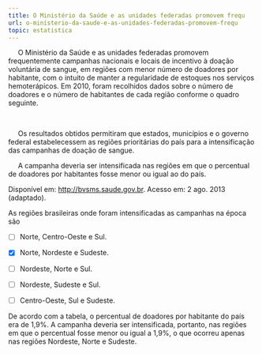 ```yaml
---
title: O Ministério da Saúde e as unidades federadas promovem frequ
url: o-ministerio-da-saude-e-as-unidades-federadas-promovem-frequ
topic: estatistica
---
```



     O Ministério da Saúde e as unidades federadas promovem frequentemente campanhas nacionais e locais de incentivo à doação voluntária de sangue, em regiões com menor número de doadores por habitante, com o intuito de manter a regularidade de estoques nos serviços hemoterápicos. Em 2010, foram recolhidos dados sobre o número de doadores e o número de habitantes de cada região conforme o quadro seguinte.

 

     Os resultados obtidos permitiram que estados, municípios e o governo federal estabelecessem as regiões prioritárias do país para a intensificação das campanhas de doação de sangue.

     A campanha deveria ser intensificada nas regiões em que o percentual de doadores por habitantes fosse menor ou igual ao do país.

Disponível em: http://bvsms.saude.gov.br. Acesso em: 2 ago. 2013 (adaptado).

As regiões brasileiras onde foram intensificadas as campanhas na época são



- [ ] Norte, Centro-Oeste e Sul.
- [x] Norte, Nordeste e Sudeste.
- [ ] Nordeste, Norte e Sul.
- [ ] Nordeste, Sudeste e Sul.
- [ ] Centro-Oeste, Sul e Sudeste.


De acordo com a tabela, o percentual de doadores por habitante do país era de 1,9%. A campanha deveria ser intensificada, portanto, nas regiões em que o percentual fosse menor ou igual a 1,9%, o que ocorreu apenas nas regiões Nordeste, Norte e Sudeste.
